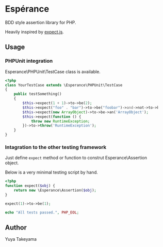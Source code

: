 Esp&eacute;rance
================

BDD style assertion library for PHP.

Heavily inspired by [expect.js](https://github.com/LearnBoost/expect.js).

Usage
-----

### PHPUnit integration

Esperance\\PHPUnit\\TestCase class is available.

```php
<?php
class YourTestCase extends \Esperance\PHPUnit\TestCase
{
    public testSomething()
    {
        $this->expect(1 + 1)->to->be(2);
        $this->expect("foo" . "bar")->to->be("foobar")->and->not->to->be('baz');
        $this->expect(new ArrayObject)->to->be->an('ArrayObject');
        $this->expect(function () {
            throw new RuntimeException;
        })->to->throw('RuntimeException');
    }
}
```

### Intagration to the other testing framework

Just define `expect` method or function to construt Esperance\\Assertion object.

Below is a very minimal testing script by hand.

```php
<?php
function expect($obj) {
    return new \Esperance\Assertion($obj);
}

expect(1)->to->be(1);

echo "All tests passed.", PHP_EOL;
```

Author
------

Yuya Takeyama
